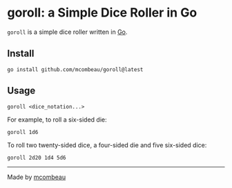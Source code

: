 # goroll: a Simple Dice Roller in Go

`goroll` is a simple dice roller written in [Go](https://go.dev/).

## Install

```shell
go install github.com/mcombeau/goroll@latest
```

## Usage

```shell
goroll <dice_notation...>
```

For example, to roll a six-sided die:

```shell
goroll 1d6
```

To roll two twenty-sided dice, a four-sided die and five six-sided dice:

```shell
goroll 2d20 1d4 5d6
```

---
Made by [mcombeau](https://miacombeau.com)
